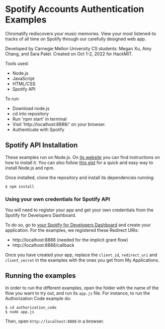 # Spotify Accounts Authentication Examples

Chromatify rediscovers your music memories. View your most listened-to tracks of all time on Spotify through our carefully designed web app.

Developed by Carnegie Mellon University CS students: Megan Xu, Amy Chang, and Sara Patel. Created on Oct 1-2, 2022 for HackMIT. 

Tools used:
* Node.js
* JavaScript
* HTML/CSS
* Spotify API

To run:
* Download node.js
* cd into repository
* Run 'npm start' in terminal
* Visit 'http://localhost:8888/' on your browser. 
* Authenticate with Spotify

## Spotify API Installation

These examples run on Node.js. On [its website](http://www.nodejs.org/download/) you can find instructions on how to install it. You can also follow [this gist](https://gist.github.com/isaacs/579814) for a quick and easy way to install Node.js and npm.

Once installed, clone the repository and install its dependencies running:

    $ npm install

### Using your own credentials for Spotify API
You will need to register your app and get your own credentials from the Spotify for Developers Dashboard.

To do so, go to [your Spotify for Developers Dashboard](https://beta.developer.spotify.com/dashboard) and create your application. For the examples, we registered these Redirect URIs:

* http://localhost:8888 (needed for the implicit grant flow)
* http://localhost:8888/callback

Once you have created your app, replace the `client_id`, `redirect_uri` and `client_secret` in the examples with the ones you get from My Applications.

## Running the examples
In order to run the different examples, open the folder with the name of the flow you want to try out, and run its `app.js` file. For instance, to run the Authorization Code example do:

    $ cd authorization_code
    $ node app.js

Then, open `http://localhost:8888` in a browser.
